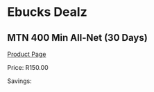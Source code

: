 
# Ebucks Dealz
## MTN 400 Min All-Net (30 Days)
[Product Page](https://www.ebucks.com/web/shop/productSelected.do?prodId=1194753866&catId=300)

Price: R150.00

Savings: 


	